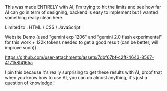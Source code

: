 This was made ENTIRELY with AI, I'm trying to hit the limits and see how far AI can go in term of designing, backend is easy to implement but I wanted something really clean here.

Limited to : HTML / CSS / JavaScript

Website Demo (used "gemini exp 1206" and "gemini 2.0 flash experimental" for this work + 122k tokens needed to get a good result (can be better, will improve soon)) :

https://github.com/user-attachments/assets/7dbf67bf-c2ff-4643-8567-417158f4165a

I pin this because it's really surprising to get these results with AI, proof that when you know how to use AI, you can do almost anything, it's just a question of knowledge !
